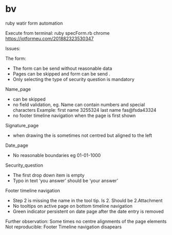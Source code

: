# bv
ruby watir form automation

Execute from terminal:
ruby specForm.rb chrome https://jotformeu.com/201882323530347


Issues:

The form:
- The form can be send without reasonable data
- Pages can be skipped and form can be send .
- Only selecting the type of security question is mandatory

Name_page
- can be skipped
- no field validation, eg. Name can contain numbers and special characters
 	Example: first name 3255324 last name fas@fsda43324
- no footer timeline navigation when the page is first shown

Signature_page
- when drawing the is sometimes not centred but aligned to the left

Date_page
- No reasonable boundaries eg 01-01-1000

Security_question
- The first drop down item is empty
- Typo in text ‘you answer’ should be ‘your answer’
 
Footer timeline navigation
- Step 2 is missing the name in the tool tip. Is 2. Should be 2.Attachment
- No tooltips on active page on bottom timeline navigation
- Green indicator persistent on date page after the date entry is removed


Further observation:
Some times no centre alignments of the page elements
Not reproducible:
Footer Timeline navigation disapears 


